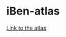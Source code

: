 # iBen-atlas

[Link to the atlas](https://babiomedical.sharepoint.com/:f:/s/atlasportal/Etj3mP6Qi8pBpgq5m2kcME0BJNnejZP7YTy98cjyHcZNSQ?e=8iRNcD)
